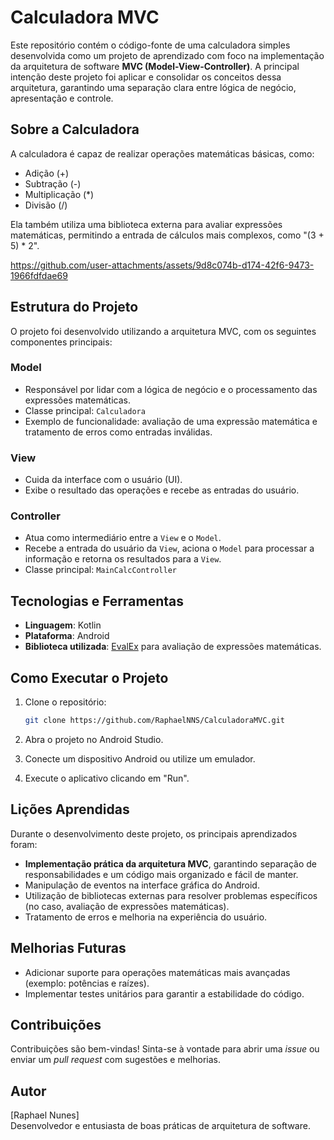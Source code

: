# Calculadora MVC

Este repositório contém o código-fonte de uma calculadora simples desenvolvida como um projeto de aprendizado com foco na implementação da arquitetura de software **MVC (Model-View-Controller)**. A principal intenção deste projeto foi aplicar e consolidar os conceitos dessa arquitetura, garantindo uma separação clara entre lógica de negócio, apresentação e controle.

## Sobre a Calculadora

A calculadora é capaz de realizar operações matemáticas básicas, como:
- Adição (+)
- Subtração (-)
- Multiplicação (*)
- Divisão (/)

Ela também utiliza uma biblioteca externa para avaliar expressões matemáticas, permitindo a entrada de cálculos mais complexos, como "(3 + 5) * 2".

https://github.com/user-attachments/assets/9d8c074b-d174-42f6-9473-1966fdfdae69



## Estrutura do Projeto

O projeto foi desenvolvido utilizando a arquitetura MVC, com os seguintes componentes principais:

### **Model**
- Responsável por lidar com a lógica de negócio e o processamento das expressões matemáticas.
- Classe principal: `Calculadora`
- Exemplo de funcionalidade: avaliação de uma expressão matemática e tratamento de erros como entradas inválidas.

### **View**
- Cuida da interface com o usuário (UI).
- Exibe o resultado das operações e recebe as entradas do usuário.

### **Controller**
- Atua como intermediário entre a `View` e o `Model`.
- Recebe a entrada do usuário da `View`, aciona o `Model` para processar a informação e retorna os resultados para a `View`.
- Classe principal: `MainCalcController`

## Tecnologias e Ferramentas

- **Linguagem**: Kotlin
- **Plataforma**: Android
- **Biblioteca utilizada**: [EvalEx](https://github.com/uklimaschewski/EvalEx) para avaliação de expressões matemáticas.

## Como Executar o Projeto

1. Clone o repositório:
   ```bash
   git clone https://github.com/RaphaelNNS/CalculadoraMVC.git
   ```

2. Abra o projeto no Android Studio.

3. Conecte um dispositivo Android ou utilize um emulador.

4. Execute o aplicativo clicando em "Run".

## Lições Aprendidas

Durante o desenvolvimento deste projeto, os principais aprendizados foram:
- **Implementação prática da arquitetura MVC**, garantindo separação de responsabilidades e um código mais organizado e fácil de manter.
- Manipulação de eventos na interface gráfica do Android.
- Utilização de bibliotecas externas para resolver problemas específicos (no caso, avaliação de expressões matemáticas).
- Tratamento de erros e melhoria na experiência do usuário.

## Melhorias Futuras

- Adicionar suporte para operações matemáticas mais avançadas (exemplo: potências e raízes).
- Implementar testes unitários para garantir a estabilidade do código.

## Contribuições

Contribuições são bem-vindas! Sinta-se à vontade para abrir uma _issue_ ou enviar um _pull request_ com sugestões e melhorias.

## Autor

[Raphael Nunes]  
Desenvolvedor e entusiasta de boas práticas de arquitetura de software.

